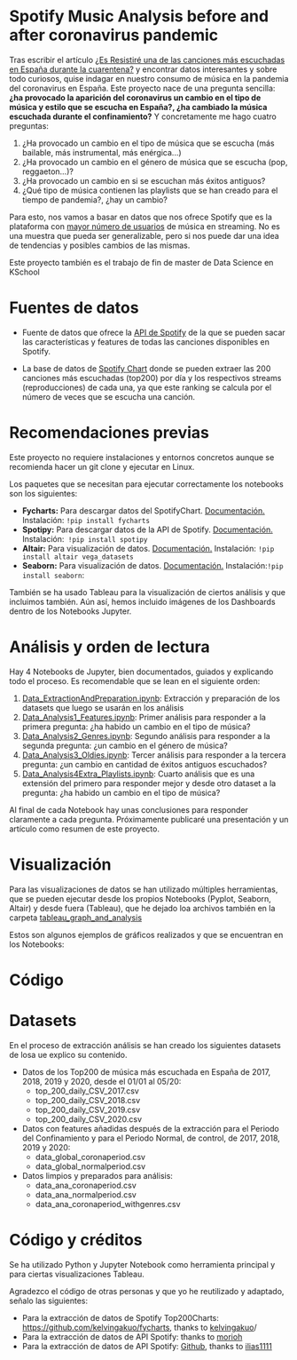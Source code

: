 # Spotify Music Analysis before and after coronavirus pandemic

Tras escribir el artículo [¿Es Resistiré una de las canciones más escuchadas en España durante la cuarentena?](https://www.akakicreations.com/es-resistire-una-de-las-canciones-mas-escuchadas-en-espana-durante-la-cuarentena/) y encontrar datos interesantes y sobre todo curiosos, quise indagar en nuestro consumo de música en la pandemia del coronavirus en España. Este proyecto nace de una pregunta sencilla: **¿ha provocado la aparición del coronavirus un cambio en el tipo de música y estilo que se escucha en España?, ¿ha cambiado la música escuchada durante el confinamiento?** Y concretamente me hago cuatro preguntas:
1. ¿Ha provocado un cambio en el tipo de música que se escucha (más bailable, más instrumental, más enérgica...)
2. ¿Ha provocado un cambio en el género de música que se escucha (pop, reggaeton...)?
3. ¿Ha provocado un cambio en si se escuchan más éxitos antiguos?
4.  ¿Qué tipo de música contienen las playlists que se han creado para el tiempo de pandemia?, ¿hay un cambio?

Para esto, nos vamos a basar en datos que nos ofrece Spotify que es la plataforma con [mayor número de usuarios](https://es.statista.com/grafico/19793/usuarios-activos-y-de-pago-de-spotify/) de música en streaming. No es una muestra que pueda ser generalizable, pero si nos puede dar una idea de tendencias y posibles cambios de las mismas.

Este proyecto también es el trabajo de fin de master de Data Science en KSchool

# Fuentes de datos

 - Fuente de datos que ofrece la [API de Spotify](https://developer.spotify.com/documentation/web-api/) de la que se pueden sacar las características y features de todas las canciones disponibles en Spotify.
   
 - La base de datos de [Spotify Chart](https://spotifycharts.com/regional) donde se pueden extraer las 200 canciones más escuchadas (top200) por día y los respectivos streams (reproducciones) de cada una, ya que este ranking se calcula por el número de veces que se escucha una canción.

# Recomendaciones previas

Este proyecto no requiere instalaciones y entornos concretos aunque se recomienda hacer un git clone y ejecutar en Linux.

Los paquetes que se necesitan para ejecutar correctamente los notebooks son los siguientes:

 - **Fycharts:** Para descargar datos del SpotifyChart. [Documentación.](https://pypi.org/project/fycharts/) Instalación: ```!pip install fycharts```
 - **Spotipy:** Para descargar datos de la API de Spotify. [Documentación.](https://spotipy.readthedocs.io/en/2.16.0/) Instalación:``` !pip install spotipy```
 - **Altair:** Para visualización de datos. [Documentación.](https://altair-viz.github.io) Instalación: ```!pip install altair vega_datasets```
 - **Seaborn:** Para visualización de datos. [Documentación.](https://seaborn.pydata.org) Instalación:```!pip install seaborn```:

También se ha usado Tableau para la visualización de ciertos análisis y que incluimos también. Aún así, hemos incluido imágenes de los Dashboards dentro de los Notebooks Jupyter.

# Análisis y orden de lectura
Hay 4 Notebooks de Jupyter, bien documentados, guiados y explicando todo el proceso. Es recomendable que se lean en el siguiente orden:
1. [Data_ExtractionAndPreparation.ipynb](Data_ExtractionAndPreparation.ipynb): Extracción y preparación de los datasets que luego se usarán en los análisis
2. [Data_Analysis1_Features.ipynb](Data_Analysis1_Features.ipynb): Primer análisis para responder a la primera pregunta: ¿ha habido un cambio en el tipo de música?
3. [Data_Analysis2_Genres.ipynb](Data_Analysis2_genres.ipynb): Segundo análisis para responder a la segunda pregunta: ¿un cambio en el género de música?
4. [Data_Analysis3_Oldies.ipynb](Data_Analysis3_oldies.ipynb): Tercer análisis para responder a la tercera pregunta: ¿un cambio en cantidad de éxitos antiguos escuchados?
5. [Data_Analysis4Extra_Playlists.ipynb](Data_Analysis4Extra_Playlists.ipynb): Cuarto análisis que es una extensión del primero para responder mejor y desde otro dataset a la pregunta: ¿ha habido un cambio en el tipo de música?

Al final de cada Notebook hay unas conclusiones para responder claramente a cada pregunta. Próximamente publicaré una presentación y un artículo como resumen de este proyecto.

# Visualización

Para las visualizaciones de datos se han utilizado múltiples herramientas, que se pueden ejecutar desde los propios Notebooks (Pyplot, Seaborn, Altair) y desde fuera (Tableau), que he dejado loa archivos también en la carpeta [tableau_graph_and_analysis](tableau_graph_and_analysis)

Estos son algunos ejemplos de gráficos realizados y que se encuentran en los Notebooks:



# Código



# Datasets
En el proceso de extracción análisis se han creado los siguientes datasets de losa ue explico su contenido.

 - Datos de los Top200 de música más escuchada en España de 2017, 2018, 2019 y 2020, desde el 01/01 al 05/20: 
	 - top_200_daily_CSV_2017.csv
	 - top_200_daily_CSV_2018.csv
	 - top_200_daily_CSV_2019.csv
	 - top_200_daily_CSV_2020.csv
- Datos con features añadidas después de la extracción para el Periodo del Confinamiento y para el Periodo Normal, de control, de 2017, 2018, 2019 y 2020:
	- data_global_coronaperiod.csv
	- data_global_normalperiod.csv
- Datos limpios y preparados para análisis:
	- data_ana_coronaperiod.csv
	- data_ana_normalperiod.csv
	- data_ana_coronaperiod_withgenres.csv


# Código y créditos

Se ha utilizado Python y Jupyter Notebook como herramienta principal y para ciertas visualizaciones Tableau.

Agradezco el código de otras personas y que yo he reutilizado y adaptado, señalo las siguientes:
 - Para la extracción de datos de Spotify Top200Charts: https://github.com/kelvingakuo/fycharts, thanks to [kelvingakuo](https://github.com/kelvingakuo)/
 - Para la extracción de datos de API Spotify: thanks to [morioh](https://morioh.com/p/31b8a607b2b0)
 - Para la extracción de datos de API Spotify: [Github](https://gist.github.com/ilias1111/e503bbab0a98c20377686cc75ffad451), thanks to [ilias1111](https://github.com/ilias1111)
<!--stackedit_data:
eyJoaXN0b3J5IjpbLTIwNjUxNjAxMDksLTQ5NDQ5MTA0OSwxND
Q5NDcxMTc3LDcyNjM3Mjg5OSw0MjA2NzA5OTcsMTgzMDc1MzUz
LC0yMDk0NjAyMDk2LC0yNjc2OTg2MDYsNTgxMjQ4OTU4XX0=
-->